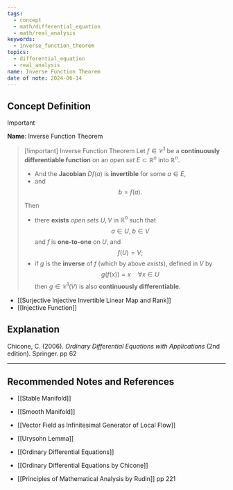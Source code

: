 ```yaml
---
tags:
  - concept
  - math/differential_equation
  - math/real_analysis
keywords:
  - inverse_function_theorem
topics:
  - differential_equation
  - real_analysis
name: Inverse Function Theorem
date of note: 2024-06-14
---
```


## Concept Definition

>[!important]
>**Name**: Inverse Function Theorem

>[!important] Inverse Function Theorem
>Let $f \in \mathcal{C}^{1}$ be a **continuously differentiable function** on an *open set* $E \subset \mathbb{R}^{n}$ into $\mathbb{R}^{n}$.
>- And the **Jacobian** $D f(a)$ is **invertible** for some $a \in E$, 
>- and $$b = f(a).$$
>  
>Then 
>- there **exists** *open sets* $U, V$ in $\mathbb{R}^{n}$  such that $$a \in U,\; b\in V$$ and $f$ is **one-to-one** on $U$, and $$f(U) = V;$$
>- if $g$ is the **inverse** of $f$ (which by above *exists*), defined in $V$ by $$g(f(x)) = x\quad \forall x\in U$$ then $g\in \mathcal{C}^{1}(V)$ is also **continuously differentiable.**

- [[Surjective Injective Invertible Linear Map and Rank]]
- [[Injective Function]]


## Explanation


Chicone, C. (2006). _Ordinary Differential Equations with Applications_ (2nd edition). Springer. pp 62



-----------
##  Recommended Notes and References

- [[Stable Manifold]]
- [[Smooth Manifold]]

- [[Vector Field as Infinitesimal Generator of Local Flow]]
- [[Urysohn Lemma]]

- [[Ordinary Differential Equations]]

- [[Ordinary Differential Equations by Chicone]]
- [[Principles of Mathematical Analysis by Rudin]] pp 221
